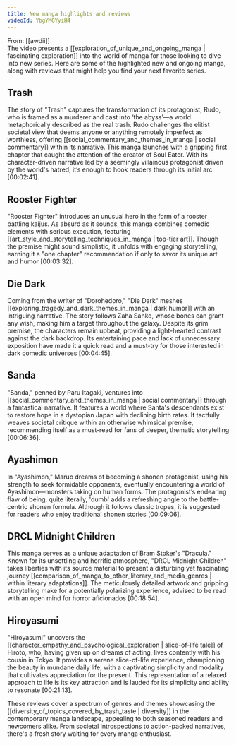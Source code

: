 ```yaml
---
title: New manga highlights and reviews
videoId: YbgYMGYyiH4
---
```


From: [[awdii]] <br/> 
The video presents a [[exploration_of_unique_and_ongoing_manga | fascinating exploration]] into the world of manga for those looking to dive into new series. Here are some of the highlighted new and ongoing manga, along with reviews that might help you find your next favorite series.

## Trash

The story of "Trash" captures the transformation of its protagonist, Rudo, who is framed as a murderer and cast into ‘the abyss’—a world metaphorically described as the real trash. Rudo challenges the elitist societal view that deems anyone or anything remotely imperfect as worthless, offering [[social_commentary_and_themes_in_manga | social commentary]] within its narrative. This manga launches with a gripping first chapter that caught the attention of the creator of Soul Eater. With its character-driven narrative led by a seemingly villainous protagonist driven by the world's hatred, it’s enough to hook readers through its initial arc <a class="yt-timestamp" data-t="00:02:41">[00:02:41]</a>.

## Rooster Fighter

"Rooster Fighter" introduces an unusual hero in the form of a rooster battling kaijus. As absurd as it sounds, this manga combines comedic elements with serious execution, featuring [[art_style_and_storytelling_techniques_in_manga | top-tier art]]. Though the premise might sound simplistic, it unfolds with engaging storytelling, earning it a "one chapter" recommendation if only to savor its unique art and humor <a class="yt-timestamp" data-t="00:03:32">[00:03:32]</a>.

## Die Dark

Coming from the writer of "Dorohedoro," "Die Dark" meshes [[exploring_tragedy_and_dark_themes_in_manga | dark humor]] with an intriguing narrative. The story follows Zaha Sanko, whose bones can grant any wish, making him a target throughout the galaxy. Despite its grim premise, the characters remain upbeat, providing a light-hearted contrast against the dark backdrop. Its entertaining pace and lack of unnecessary exposition have made it a quick read and a must-try for those interested in dark comedic universes <a class="yt-timestamp" data-t="00:04:45">[00:04:45]</a>.

## Sanda

"Sanda," penned by Paru Itagaki, ventures into [[social_commentary_and_themes_in_manga | social commentary]] through a fantastical narrative. It features a world where Santa's descendants exist to restore hope in a dystopian Japan with declining birth rates. It tactfully weaves societal critique within an otherwise whimsical premise, recommending itself as a must-read for fans of deeper, thematic storytelling <a class="yt-timestamp" data-t="00:06:36">[00:06:36]</a>.

## Ayashimon

In "Ayashimon," Maruo dreams of becoming a shonen protagonist, using his strength to seek formidable opponents, eventually encountering a world of Ayashimon—monsters taking on human forms. The protagonist’s endearing flaw of being, quite literally, 'dumb' adds a refreshing angle to the battle-centric shonen formula. Although it follows classic tropes, it is suggested for readers who enjoy traditional shonen stories <a class="yt-timestamp" data-t="00:09:06">[00:09:06]</a>.

## DRCL Midnight Children

This manga serves as a unique adaptation of Bram Stoker's "Dracula." Known for its unsettling and horrific atmosphere, "DRCL Midnight Children" takes liberties with its source material to present a disturbing yet fascinating journey [[comparison_of_manga_to_other_literary_and_media_genres | within literary adaptations]]. The meticulously detailed artwork and gripping storytelling make for a potentially polarizing experience, advised to be read with an open mind for horror aficionados <a class="yt-timestamp" data-t="00:18:54">[00:18:54]</a>.

## Hiroyasumi

"Hiroyasumi" uncovers the [[character_empathy_and_psychological_exploration | slice-of-life tale]] of Hiroto, who, having given up on dreams of acting, lives contently with his cousin in Tokyo. It provides a serene slice-of-life experience, championing the beauty in mundane daily life, with a captivating simplicity and modality that cultivates appreciation for the present. This representation of a relaxed approach to life is its key attraction and is lauded for its simplicity and ability to resonate <a class="yt-timestamp" data-t="00:21:13">[00:21:13]</a>.

These reviews cover a spectrum of genres and themes showcasing the [[diversity_of_topics_covered_by_trash_taste | diversity]] in the contemporary manga landscape, appealing to both seasoned readers and newcomers alike. From societal introspections to action-packed narratives, there's a fresh story waiting for every manga enthusiast.